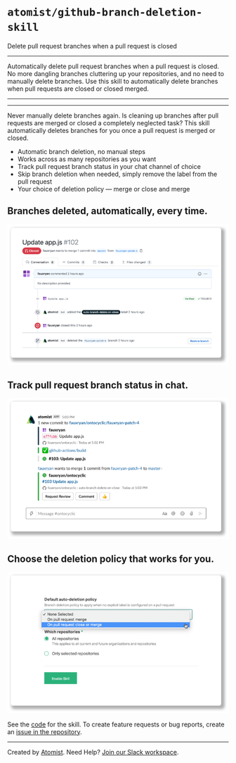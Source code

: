 # `atomist/github-branch-deletion-skill`

<!---atomist-skill-description:start--->

Delete pull request branches when a pull request is closed

<!---atomist-skill-description:end--->

---

<!---atomist-skill-long_description:start--->

Automatically delete pull request branches when a pull request is closed.
No more dangling branches cluttering up your repositories, and no need to manually delete branches.
Use this skill to automatically delete branches when pull requests are closed or closed merged.

<!---atomist-skill-long_description:end--->

---

<!---atomist-skill-readme:start--->
---

Never manually delete branches again. Is cleaning up branches after pull requests are merged or closed a completely neglected task? This skill automatically deletes branches for you once a pull request is merged or closed.

- Automatic branch deletion, no manual steps
- Works across as many repositories as you want
- Track pull request branch status in your chat channel of choice
- Skip branch deletion when needed, simply remove the label from the pull request
- Your choice of deletion policy — merge or close and merge

## Branches deleted, automatically, every time.

![Branch deleted](docs/images/pr-branch-deleted.png)

## Track pull request branch status in chat.

![Branch status in chat](docs/images/branch-status-chat.png)

## Choose the deletion policy that works for you.

![Choose branch deletion policy](docs/images/deletion-policy.png)


See the [code](https://github.com/atomist-skills/github-branch-deletion-skill) for the skill. To create feature requests or bug reports, create an [issue in the repository](https://github.com/atomist-skills/github-branch-deletion-skill/issues).

<!---atomist-skill-readme:end--->

---

Created by [Atomist][atomist].
Need Help? [Join our Slack workspace][slack].

[atomist]: https://atomist.com/ "Atomist - How Teams Deliver Software"
[slack]: https://join.atomist.com/ "Atomist Community Slack"
